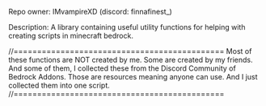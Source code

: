 
Repo owner: IMvampireXD (discord: finnafinest_)

Description:
A library containing useful utility functions for helping with creating scripts in minecraft bedrock.

//=============================================
Most of these functions are NOT created by me.
Some are created by my friends.
And some of them, I collected these from the Discord Community of Bedrock Addons.
Those are resources meaning anyone can use.
And I just collected them into one script.
//=============================================
